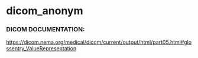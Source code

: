 # dicom_anonym

### DICOM DOCUMENTATION:

https://dicom.nema.org/medical/dicom/current/output/html/part05.html#glossentry_ValueRepresentation
